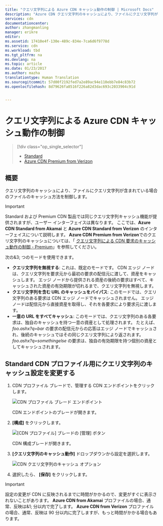 ```yaml
---
title: "クエリ文字列による Azure CDN キャッシュ動作の制御 | Microsoft Docs"
description: "Azure CDN クエリ文字列のキャッシュにより、ファイルにクエリ文字列が含まれている場合のファイルのキャッシュ方法を制御します。"
services: cdn
documentationcenter: 
author: zhangmanling
manager: erikre
editor: 
ms.assetid: 17410e4f-130e-489c-834e-7ca6d6f9778d
ms.service: cdn
ms.workload: tbd
ms.tgt_pltfrm: na
ms.devlang: na
ms.topic: article
ms.date: 01/23/2017
ms.author: mazha
translationtype: Human Translation
ms.sourcegitcommit: 57d00f2192fed7a2e89ac94e110ebb7e84c83b72
ms.openlocfilehash: 8d79626fa8516f226a82d3dac693c2033904c91d


---
```

# <a name="control-azure-cdn-caching-behavior-with-query-strings"></a>クエリ文字列による Azure CDN キャッシュ動作の制御
> [!div class="op_single_selector"]
> * [Standard](cdn-query-string.md)
> * [Azure CDN Premium from Verizon](cdn-query-string-premium.md)
> 
> 

## <a name="overview"></a>概要
クエリ文字列のキャッシュにより、ファイルにクエリ文字列が含まれている場合のファイルのキャッシュ方法を制御します。

> [!IMPORTANT]
> Standard および Premium CDN 製品では同じクエリ文字列キャッシュ機能が提供されますが、ユーザー インターフェイスは異なります。  ここでは、**Azure CDN Standard from Akamai** と **Azure CDN Standard from Verizon** のインターフェイスについて説明します。  **Azure CDN Premium from Verizon**でのクエリ文字列のキャッシュについては、「 [クエリ文字列による CDN 要求のキャッシュ動作の制御 - Premium](cdn-query-string-premium.md)」を参照してください。
> 
> 

次の&3; つのモードを使用できます。

* **クエリ文字列を無視する**: これは、既定のモードです。  CDN エッジ ノードは、クエリ文字列を要求元から最初の要求の配信元に渡して、資産をキャッシュします。  エッジ ノードから提供される資産の後続の要求はすべて、キャッシュされた資産の有効期限が切れるまで、クエリ文字列を無視します。
* **クエリ文字列を含む URL のキャッシュをバイパス**: このモードでは、クエリ文字列のある要求は CDN エッジ ノードでキャッシュされません。  エッジ ノードは配信元から直接資産を取得し、それを各要求により要求元に渡します。
* **一意の URL をすべてキャッシュ**: このモードでは、クエリ文字列のある各要求は、独自のキャッシュを持つ一意の資産として処理されます。  たとえば、 *foo.ashx?q=bar* の要求の配信元からの応答はエッジ ノードでキャッシュされ、後続のキャッシュではその同じクエリ文字列により返されます。  *foo.ashx?q=somethingelse* の要求は、独自の有効期限を持つ個別の資産としてキャッシュされます。

## <a name="changing-query-string-caching-settings-for-standard-cdn-profiles"></a>Standard CDN プロファイル用にクエリ文字列のキャッシュ設定を変更する
1. CDN プロファイル ブレードで、管理する CDN エンドポイントをクリックします。
   
    ![CDN プロファイル ブレード エンドポイント](./media/cdn-query-string/cdn-endpoints.png)
   
    CDN エンドポイントのブレードが開きます。
2. **[構成]** をクリックします。
   
    ![[CDN プロファイル] ブレードの [管理] ボタン](./media/cdn-query-string/cdn-config-btn.png)
   
    CDN 構成ブレードが開きます。
3. **[クエリ文字列のキャッシュ動作]** ドロップダウンから設定を選択します。
   
    ![CDN クエリ文字列のキャッシュ オプション](./media/cdn-query-string/cdn-query-string.png)
4. 選択したら、 **[保存]** をクリックします。

> [!IMPORTANT]
> 設定の変更が CDN に反映されるまでに時間がかかるので、変更がすぐに表示されないことがあります。  <b>Azure CDN from Akamai</b> プロファイルの場合、通常、反映は&1; 分以内で完了します。  <b>Azure CDN from Verizon</b> プロファイルの場合、通常、反映は 90 分以内に完了しますが、もっと時間がかかる場合もあります。
> 
> 




<!--HONumber=Jan17_HO4-->


